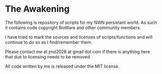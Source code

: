 The Awakening
=============

The following is repository of scripts for my NWN persistant world.
As such it contains code copyright BioWare and other community
members.

I have tried to mark the sources and licenses of scripts/functions
and will continue to do so as I find/remember them.

Please contact me at jmd2028 at gmail dot com if there is anything
here that due to licensing needs to be removed.

All code written by me is released under the MIT license.
